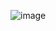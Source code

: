 ![image](https://user-images.githubusercontent.com/106613798/224352344-2ecd4b80-0c86-48db-b46a-b3cef2d21ac3.png)
